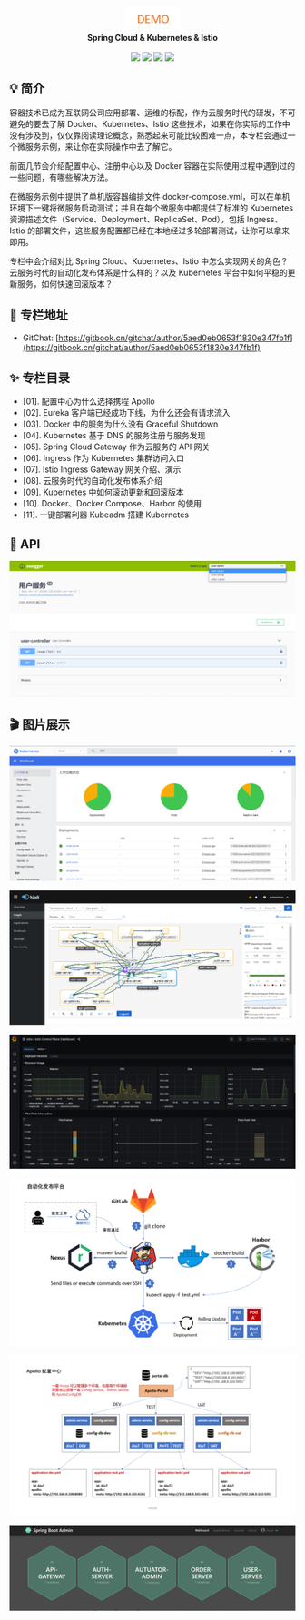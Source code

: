 <p align="center">
<img alt="14032" src="./assets/demo.jpg" />
<br>
<b>Spring Cloud & Kubernetes & Istio</b>
<br><br>
<a title="MIT" target="_blank" href="https://opensource.org/licenses/MIT"><img src="https://img.shields.io/badge/license-MIT-orange.svg?style=flat-square"></a>
<a title="GitHub Watchers" target="_blank" href="https://github.com/14032/cloud/watchers"><img src="https://img.shields.io/github/watchers/14032/cloud.svg?label=Watchers&style=social"></a>  
<a title="GitHub Stars" target="_blank" href="https://github.com/14032/cloud/stargazers"><img src="https://img.shields.io/github/stars/14032/cloud.svg?label=Stars&style=social"></a>  
<a title="GitHub Forks" target="_blank" href="https://github.com/14032/cloud/network/members"><img src="https://img.shields.io/github/forks/14032/cloud.svg?label=Forks&style=social"></a>  
</p>

## :bulb: 简介 

容器技术已成为互联网公司应用部署、运维的标配，作为云服务时代的研发，不可避免的要去了解 Docker、Kubernetes、Istio 这些技术，如果在你实际的工作中没有涉及到，仅仅靠阅读理论概念，熟悉起来可能比较困难一点，本专栏会通过一个微服务示例，来让你在实际操作中去了解它。

前面几节会介绍配置中心、注册中心以及 Docker 容器在实际使用过程中遇到过的一些问题，有哪些解决方法。

在微服务示例中提供了单机版容器编排文件 docker-compose.yml，可以在单机环境下一键将微服务启动测试；并且在每个微服务中都提供了标准的 Kubernetes 资源描述文件（Service、Deployment、ReplicaSet、Pod），包括 Ingress、Istio 的部署文件，这些服务配置都已经在本地经过多轮部署测试，让你可以拿来即用。

专栏中会介绍对比 Spring Cloud、Kubernetes、Istio 中怎么实现网关的角色？云服务时代的自动化发布体系是什么样的？以及 Kubernetes 平台中如何平稳的更新服务，如何快速回滚版本？

## :loudspeaker: 专栏地址 

- GitChat: [https://gitbook.cn/gitchat/author/5aed0eb0653f1830e347fb1f](https://gitbook.cn/gitchat/author/5aed0eb0653f1830e347fb1f)

## :sparkles: 专栏目录

- [01]. 配置中心为什么选择携程 Apollo
- [02]. Eureka 客户端已经成功下线，为什么还会有请求流入
- [03]. Docker 中的服务为什么没有 Graceful Shutdown
- [04]. Kubernetes 基于 DNS 的服务注册与服务发现
- [05]. Spring Cloud Gateway 作为云服务的 API 网关
- [06]. Ingress 作为 Kubernetes 集群访问入口
- [07]. Istio Ingress Gateway 网关介绍、演示
- [08]. 云服务时代的自动化发布体系介绍
- [09]. Kubernetes 中如何滚动更新和回滚版本
- [10]. Docker、Docker Compose、Harbor 的使用
- [11]. 一键部署利器 Kubeadm 搭建 Kubernetes

## :book: API 

![image](assets/swagger.jpg) 

## :clapper: 图片展示

![image](assets/dashboard.png) 
 
![image](assets/kiali.png) 
 
![image](assets/grafana.png) 

![image](assets/devops.png) 

![image](assets/apollo.png) 

![image](assets/actuator.jpg) 

